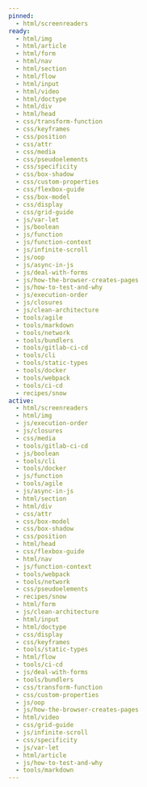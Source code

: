 ```yaml
---
pinned:
  - html/screenreaders
ready:
  - html/img
  - html/article
  - html/form
  - html/nav
  - html/section
  - html/flow
  - html/input
  - html/video
  - html/doctype
  - html/div
  - html/head
  - css/transform-function
  - css/keyframes
  - css/position
  - css/attr
  - css/media
  - css/pseudoelements
  - css/specificity
  - css/box-shadow
  - css/custom-properties
  - css/flexbox-guide
  - css/box-model
  - css/display
  - css/grid-guide
  - js/var-let
  - js/boolean
  - js/function
  - js/function-context
  - js/infinite-scroll
  - js/oop
  - js/async-in-js
  - js/deal-with-forms
  - js/how-the-browser-creates-pages
  - js/how-to-test-and-why
  - js/execution-order
  - js/closures
  - js/clean-architecture
  - tools/agile
  - tools/markdown
  - tools/network
  - tools/bundlers
  - tools/gitlab-ci-cd
  - tools/cli
  - tools/static-types
  - tools/docker
  - tools/webpack
  - tools/ci-cd
  - recipes/snow
active:
  - html/screenreaders
  - html/img
  - js/execution-order
  - js/closures
  - css/media
  - tools/gitlab-ci-cd
  - js/boolean
  - tools/cli
  - tools/docker
  - js/function
  - tools/agile
  - js/async-in-js
  - html/section
  - html/div
  - css/attr
  - css/box-model
  - css/box-shadow
  - css/position
  - html/head
  - css/flexbox-guide
  - html/nav
  - js/function-context
  - tools/webpack
  - tools/network
  - css/pseudoelements
  - recipes/snow
  - html/form
  - js/clean-architecture
  - html/input
  - html/doctype
  - css/display
  - css/keyframes
  - tools/static-types
  - html/flow
  - tools/ci-cd
  - js/deal-with-forms
  - tools/bundlers
  - css/transform-function
  - css/custom-properties
  - js/oop
  - js/how-the-browser-creates-pages
  - html/video
  - css/grid-guide
  - js/infinite-scroll
  - css/specificity
  - js/var-let
  - html/article
  - js/how-to-test-and-why
  - tools/markdown
---
```


